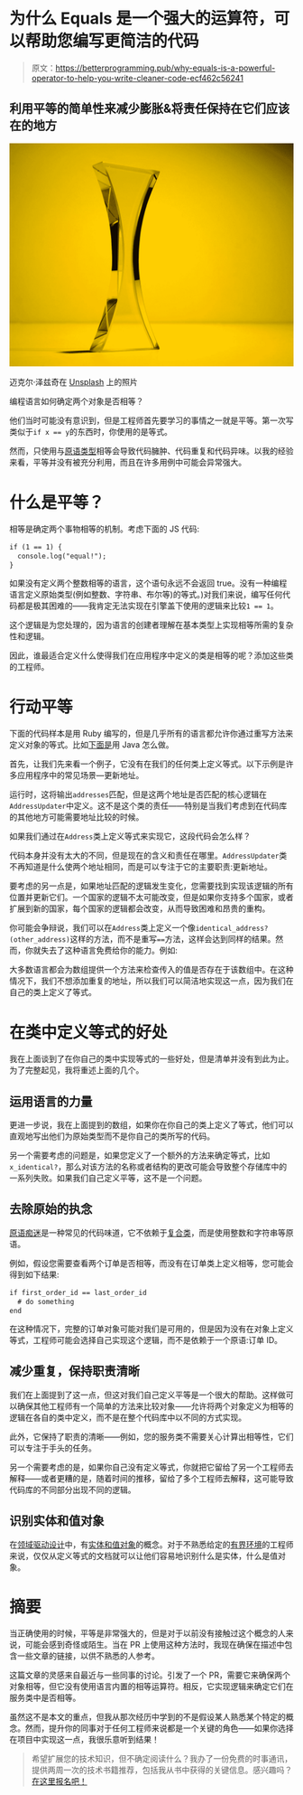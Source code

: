 # 为什么 Equals 是一个强大的运算符，可以帮助您编写更简洁的代码

> 原文：<https://betterprogramming.pub/why-equals-is-a-powerful-operator-to-help-you-write-cleaner-code-ecf462c56241>

## 利用平等的简单性来减少膨胀&将责任保持在它们应该在的地方

![](img/fabb0c776ab033f4bd30f172c2601ee1.png)

迈克尔·泽兹奇在 [Unsplash](https://unsplash.com?utm_source=medium&utm_medium=referral) 上的照片

编程语言如何确定两个对象是否相等？

他们当时可能没有意识到，但是工程师首先要学习的事情之一就是平等。第一次写类似于`if x == y`的东西时，你使用的是等式。

然而，只使用与[原语类型](https://en.wikipedia.org/wiki/Primitive_data_type)相等会导致代码臃肿、代码重复和代码异味。以我的经验来看，平等并没有被充分利用，而且在许多用例中可能会异常强大。

# 什么是平等？

相等是确定两个事物相等的机制。考虑下面的 JS 代码:

```
if (1 == 1) {
  console.log("equal!");
}
```

如果没有定义两个整数相等的语言，这个语句永远不会返回 true。没有一种编程语言定义原始类型(例如整数、字符串、布尔等)的等式。)对我们来说，编写任何代码都是极其困难的——我肯定无法实现在引擎盖下使用的逻辑来比较`1 == 1`。

这个逻辑是为您处理的，因为语言的创建者理解在基本类型上实现相等所需的复杂性和逻辑。

因此，谁最适合定义什么使得我们在应用程序中定义的类是相等的呢？添加这些类的工程师。

# 行动平等

下面的代码样本是用 Ruby 编写的，但是几乎所有的语言都允许你通过重写方法来定义对象的等式。比如[下面是](https://www.geeksforgeeks.org/overriding-equals-method-in-java/)用 Java 怎么做。

首先，让我们先来看一个例子，它没有在我们的任何类上定义等式。以下示例是许多应用程序中的常见场景—更新地址。

运行时，这将输出`addresses`匹配，但是这两个地址是否匹配的核心逻辑在`AddressUpdater`中定义。这不是这个类的责任——特别是当我们考虑到在代码库的其他地方可能需要地址比较的时候。

如果我们通过在`Address`类上定义等式来实现它，这段代码会怎么样？

代码本身并没有太大的不同，但是现在的含义和责任在哪里。`AddressUpdater`类不再知道是什么使两个地址相同，而是可以专注于它的主要职责:更新地址。

要考虑的另一点是，如果地址匹配的逻辑发生变化，您需要找到实现该逻辑的所有位置并更新它们。一个国家的逻辑不太可能改变，但是如果你支持多个国家，或者扩展到新的国家，每个国家的逻辑都会改变，从而导致困难和昂贵的重构。

你可能会争辩说，我们可以在`Address`类上定义一个像`identical_address?(other_address)`这样的方法，而不是重写`==`方法，这样会达到同样的结果。然而，你就失去了这种语言免费给你的能力。例如:

大多数语言都会为数组提供一个方法来检查传入的值是否存在于该数组中。在这种情况下，我们不想添加重复的地址，所以我们可以简洁地实现这一点，因为我们在自己的类上定义了等式。

# 在类中定义等式的好处

我在上面谈到了在你自己的类中实现等式的一些好处，但是清单并没有到此为止。为了完整起见，我将重述上面的几个。

## 运用语言的力量

更进一步说，我在上面提到的数组，如果你在你自己的类上定义了等式，他们可以直观地写出他们为原始类型而不是你自己的类所写的代码。

另一个需要考虑的问题是，如果您定义了一个额外的方法来确定等式，比如`x_identical?`，那么对该方法的名称或者结构的更改可能会导致整个存储库中的一系列失败。如果我们自己定义平等，这不是一个问题。

## 去除原始的执念

[原语痴迷](https://refactoring.guru/smells/primitive-obsession)是一种常见的代码味道，它不依赖于[复合类](https://en.wikipedia.org/wiki/Composite_data_type)，而是使用整数和字符串等原语。

例如，假设您需要查看两个订单是否相等，而没有在订单类上定义相等，您可能会得到如下结果:

```
if first_order_id == last_order_id
  # do something
end
```

在这种情况下，完整的订单对象可能对我们是可用的，但是因为没有在对象上定义等式，工程师可能会选择自己实现这个逻辑，而不是依赖于一个原语:订单 ID。

## 减少重复，保持职责清晰

我们在上面提到了这一点，但这对我们自己定义平等是一个很大的帮助。这样做可以确保其他工程师有一个简单的方法来比较对象——允许将两个对象定义为相等的逻辑在各自的类中定义，而不是在整个代码库中以不同的方式实现。

此外，它保持了职责的清晰——例如，您的服务类不需要关心计算出相等性，它们可以专注于手头的任务。

另一个需要考虑的是，如果你自己没有定义等式，你就把它留给了另一个工程师去解释——或者更糟的是，随着时间的推移，留给了多个工程师去解释，这可能导致代码库的不同部分出现不同的逻辑。

## 识别实体和值对象

在[领域驱动设计](https://en.wikipedia.org/wiki/Domain-driven_design)中，有[实体和值对象](https://enterprisecraftsmanship.com/posts/entity-vs-value-object-the-ultimate-list-of-differences/)的概念。对于不熟悉给定的[有界环境](https://martinfowler.com/bliki/BoundedContext.html)的工程师来说，仅仅从定义等式的文档就可以让他们容易地识别什么是实体，什么是值对象。

# 摘要

当正确使用的时候，平等是非常强大的，但是对于以前没有接触过这个概念的人来说，可能会感到奇怪或陌生。当在 PR 上使用这种方法时，我现在确保在描述中包含一些文章的链接，以供不熟悉的人参考。

这篇文章的灵感来自最近与一些同事的讨论。引发了一个 PR，需要它来确保两个对象相等，但它没有使用语言内置的相等运算符。相反，它实现逻辑来确定它们在服务类中是否相等。

虽然这不是本文的重点，但我从那次经历中学到的不是假设某人熟悉某个特定的概念。然而，提升你的同事对于任何工程师来说都是一个关键的角色——如果你选择在项目中实现这一点，我很乐意听到结果！

> 希望扩展您的技术知识，但不确定阅读什么？我办了一份免费的时事通讯，提供两周一次的技术书籍推荐，包括我从书中获得的关键信息。感兴趣吗？[在这里报名吧！](https://subscribe.technicalbookclub.com/?utm_source=medium&utm_medium=article&utm_campaign=equality)